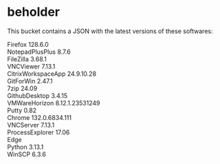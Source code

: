 # beholder
This bucket contains a JSON with the latest versions of these softwares:

Firefox            128.6.0          
NotepadPlusPlus    8.7.6            
FileZilla          3.68.1           
VNCViewer          7.13.1           
CitrixWorkspaceApp 24.9.10.28       
GitForWin          2.47.1           
7zip               24.09            
GithubDesktop      3.4.15           
VMWareHorizon      8.12.1.23531249  
Putty              0.82             
Chrome             132.0.6834.111   
VNCServer          7.13.1           
ProcessExplorer    17.06            
Edge                              
Python             3.13.1           
WinSCP             6.3.6            



